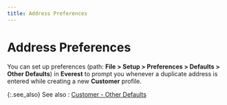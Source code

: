 ```yaml
---
title: Address Preferences
---
```


# Address Preferences


You can set up preferences (path: **File &gt; Setup &gt; Preferences &gt; Defaults &gt; Other Defaults**) in **Everest** to prompt you whenever a duplicate address is entered while creating a new **Customer** profile.


{:.see_also}
See also
: [Customer - Other Defaults]({{site.sc_chm}}/the-company-creation-wizard/customers/customer_defaults_setupco.html)
